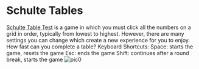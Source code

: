 # Schulte Tables


[Schulte Table Test](https://drafterleo.github.io/schulte/) is a game in which you must click all the numbers on a grid in order, typically from lowest to highest. However, there are many settings you can change which create a new experience for you to enjoy. How fast can you complete a table?
Keyboard Shortcuts:
  Space: starts the game, resets the game
  Esc: ends the game
  Shift: continues after a round break, starts the game
![pic0](https://habrastorage.org/files/198/88c/b6b/19888cb6b44947b598de3b3e9b6ab5c3.gif)

